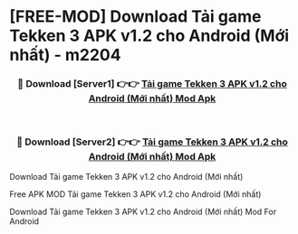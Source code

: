 # [FREE-MOD] Download Tải game Tekken 3 APK v1.2 cho Android (Mới nhất) - m2204


<div align="center">
<h3>🔴 Download [Server1] 👉👉 <a href="https://apk-comot.site?title=Tải_game_Tekken_3_APK_v1.2_cho_Android_(Mới_nhất)">Tải game Tekken 3 APK v1.2 cho Android (Mới nhất) Mod Apk</a></h3><br>

<h3>🔴 Download [Server2] 👉👉 <a href="https://apk-comot.site?title=Tải_game_Tekken_3_APK_v1.2_cho_Android_(Mới_nhất)">Tải game Tekken 3 APK v1.2 cho Android (Mới nhất) Mod Apk</a></h3>
</div>



Download Tải game Tekken 3 APK v1.2 cho Android (Mới nhất) 

Free APK MOD Tải game Tekken 3 APK v1.2 cho Android (Mới nhất) 

Download Tải game Tekken 3 APK v1.2 cho Android (Mới nhất) Mod For Android
